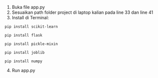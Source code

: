 1. Buka file app.py
2. Sesuaikan path folder project di laptop kalian pada line 33 dan line 41
3. Install di Terminal:

```
pip install scikit-learn
```
```
pip install flask
```
```
pip install pickle-mixin
```
```
pip install joblib
```
```
pip install numpy
```

4. Run app.py
